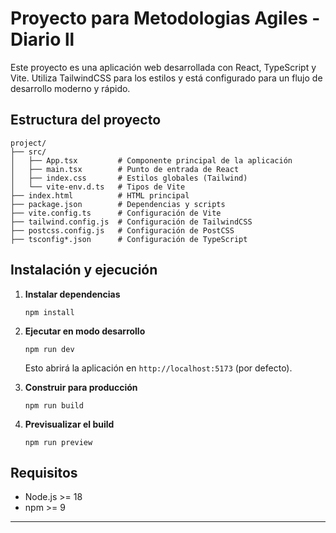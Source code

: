 # Proyecto para Metodologias Agiles - Diario ll

Este proyecto es una aplicación web desarrollada con React, TypeScript y Vite. Utiliza TailwindCSS para los estilos y está configurado para un flujo de desarrollo moderno y rápido.

## Estructura del proyecto

```
project/
├── src/
│   ├── App.tsx         # Componente principal de la aplicación
│   ├── main.tsx        # Punto de entrada de React
│   ├── index.css       # Estilos globales (Tailwind)
│   └── vite-env.d.ts   # Tipos de Vite
├── index.html          # HTML principal
├── package.json        # Dependencias y scripts
├── vite.config.ts      # Configuración de Vite
├── tailwind.config.js  # Configuración de TailwindCSS
├── postcss.config.js   # Configuración de PostCSS
├── tsconfig*.json      # Configuración de TypeScript
```

## Instalación y ejecución

1. **Instalar dependencias**

   ```pwsh
   npm install
   ```

2. **Ejecutar en modo desarrollo**

   ```pwsh
   npm run dev
   ```

   Esto abrirá la aplicación en `http://localhost:5173` (por defecto).

3. **Construir para producción**

   ```pwsh
   npm run build
   ```

4. **Previsualizar el build**

   ```pwsh
   npm run preview
   ```

## Requisitos
- Node.js >= 18
- npm >= 9

---
